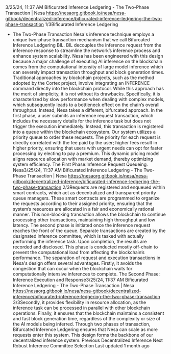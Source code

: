 3/25/24, 11:37 AM Biﬁcurated Inference Ledgering - The Two-Phase Transaction | Nesa
https://nesaorg.gitbook.io/nesa/nesa-gitbook/decentralized-inference/biﬁcurated-inference-ledgering-the-two-phase-transaction 1/3Bificurated Inference Ledgering
- The Two-Phase Transaction
Nesa's inference technique employs a unique two-phase transaction mechanism that we
call Bifurcated Inference Ledgering  BIL . BIL decouples the inference request from the
inference response to streamline the network’s inference process and enhance system
scalability.
Nesa has been engineered with this design because a major challenge of executing AI
inference on the blockchain comes from the computational intensity of large model
inference which can severely impact transaction throughput and block generation times.
Traditional approaches by blockchain projects, such as the method adopted by the Cortex
project, involve integrating an INFERENCE command directly into the blockchain protocol.
While this approach has the merit of simplicity, it is not without its drawbacks.
Specifically, it is characterized by slow performance when dealing with complex models,
which subsequently leads to a bottleneck effect on the chain’s overall throughput.
Instead, Nesa takes a different, bifurcated approach.
In the first phase, a user submits an inference request transaction, which includes the
necessary details for the inference task but does not trigger the execution immediately.
Instead, this transaction is registered into a queue within the blockchain ecosystem. Our
system utilizes a priority queue to order these requests.
The priority for each request is directly correlated with the fee paid by the user; higher fees
result in higher priority, ensuring that users with urgent needs can opt for faster processing
by electing to pay a premium. This dynamic pricing model aligns resource allocation with
market demand, thereby optimizing system efficiency.
The First Phase:Inference Request Queueing.
Nesa3/25/24, 11:37 AM Biﬁcurated Inference Ledgering - The Two-Phase Transaction | Nesa
https://nesaorg.gitbook.io/nesa/nesa-gitbook/decentralized-inference/biﬁcurated-inference-ledgering-the-two-phase-transaction 2/3Requests are registered and enqueued within smart contracts, which act as decentralized
and transparent priority queue managers. These smart contracts are programmed to
organize the requests according to their assigned priority, ensuring that the system’s
resources are allocated in a fair and economically rational manner.
This non-blocking transaction allows the blockchain to continue processing other
transactions, maintaining high throughput and low latency.
The second phase is initiated once the inference request reaches the front of the queue.
Separate transactions are created by the designated inference committee, which is tasked
with actually performing the inference task.
Upon completion, the results are recorded and disclosed. This phase is conducted mostly
off-chain to prevent the computational load from affecting the blockchain’s performance.
The separation of request and execution transactions in Nesa's design offers several
advantages. Firstly, it avoids the congestion that can occur when the blockchain waits for
computationally intensive inferences to complete.
The Second Phase: Inference Execution and Response3/25/24, 11:37 AM Biﬁcurated Inference Ledgering - The Two-Phase Transaction | Nesa
https://nesaorg.gitbook.io/nesa/nesa-gitbook/decentralized-inference/biﬁcurated-inference-ledgering-the-two-phase-transaction 3/3Secondly, it provides flexibility in resource allocation, as the inference task can be
processed in parallel with other blockchain operations.
Finally, it ensures that the blockchain maintains a consistent and fast block generation time,
regardless of the complexity or size of the AI models being inferred.
Through two phases of transaction, Bifurcated Inference Ledgering ensures that Nesa can
scale as more requests enter this system. This design forms the backbone of our
decentralized inference system.
Previous
Decentralized Inference
Next
Robust Inference Committee Selection
Last updated 1 month ago